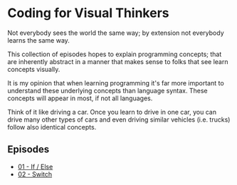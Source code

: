 # Coding for Visual Thinkers

Not everybody sees the world the same way; by extension not everybody learns the same way.

This collection of episodes hopes to explain programming concepts; that are inherently abstract in a manner that makes 
sense to folks that see learn concepts visually. 

It is my opinion that when learning programming it's far more important to understand these underlying concepts than 
language syntax.  These concepts will appear in most, if not all languages.

Think of it like driving a car.  Once you learn to drive in one car, you can drive many other types of cars and even 
driving similar vehicles (i.e. trucks) follow also identical concepts. 

## Episodes
* [01 - If / Else](01-If-Else-samples.md)
* [02 - Switch](02-Switch.md)
